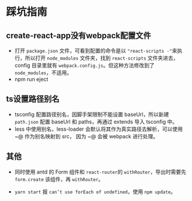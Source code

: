 # 踩坑指南

## create-react-app没有webpack配置文件
  - 打开 `package.json` 文件，可看到配置的命令是以 `"react-scripts -"`来执行，所以打开 `node_modules` 文件夹，找到 `react-scripts` 文件夹进去， config 目录里就有 `webpack.config.js`。但这种方法修改到了 `node_modules`，不适用。
  - npm run eject

## ts设置路径别名

- tsconfig 配置路径别名，因脚手架限制不能设置 baseUrl，所以新建 `path.json` 配置 baseUrl 和 paths，再通过 extends 导入 tsconfig 中。
- less 中使用别名，less-loader 会默认将其作为真实路径去解析，可以使用 ~@ 作为别名映射到 src， 因为 ~@ 会被 webpack 进行处理。

## 其他

- 同时使用 antd 的 Form 组件和 `react-router`的 `withRouter`，导出时需要先 `form.create` 该组件，再 `withRouter`。

- `yarn start` 报 `can’t use forEach of undefined`，使用 `npm update`。
